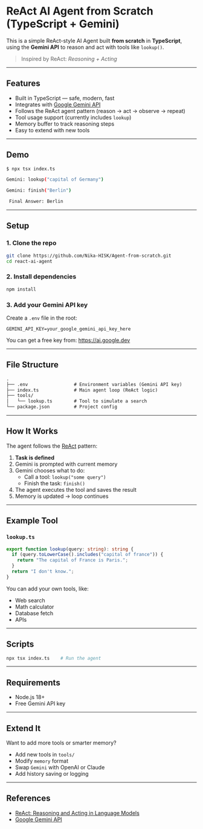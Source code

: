# ReAct AI Agent from Scratch (TypeScript + Gemini)

This is a simple ReAct-style AI Agent built **from scratch** in **TypeScript**, using the **Gemini API** to reason and act with tools like `lookup()`.

> Inspired by ReAct: *Reasoning + Acting*

---

## Features

- Built in TypeScript — safe, modern, fast
- Integrates with [Google Gemini API](https://ai.google.dev)
- Follows the ReAct agent pattern (reason → act → observe → repeat)
- Tool usage support (currently includes `lookup`)
- Memory buffer to track reasoning steps
- Easy to extend with new tools

---

## Demo

```bash
$ npx tsx index.ts

Gemini: lookup("capital of Germany")

Gemini: finish("Berlin")

 Final Answer: Berlin
```

---

## Setup

### 1. Clone the repo

```bash
git clone https://github.com/Nika-HISK/Agent-from-scratch.git
cd react-ai-agent
```

### 2. Install dependencies

```bash
npm install
```

### 3. Add your Gemini API key

Create a `.env` file in the root:

```env
GEMINI_API_KEY=your_google_gemini_api_key_here
```

You can get a free key from: https://ai.google.dev

---

## File Structure

```txt
.
├── .env                 # Environment variables (Gemini API key)
├── index.ts             # Main agent loop (ReAct logic)
├── tools/
│   └── lookup.ts        # Tool to simulate a search
└── package.json         # Project config
```

---

## How It Works

The agent follows the [ReAct](https://arxiv.org/abs/2210.03629) pattern:

1. **Task is defined**
2. Gemini is prompted with current memory
3. Gemini chooses what to do:
   - Call a tool: `lookup("some query")`
   - Finish the task: `finish()`
4. The agent executes the tool and saves the result
5. Memory is updated → loop continues

---

## Example Tool

### `lookup.ts`

```ts
export function lookup(query: string): string {
  if (query.toLowerCase().includes("capital of france")) {
    return "The capital of France is Paris.";
  }
  return "I don't know.";
}
```

You can add your own tools, like:

- Web search
- Math calculator
- Database fetch
- APIs

---

## Scripts

```bash
npx tsx index.ts    # Run the agent
```

---

## Requirements

- Node.js 18+
- Free Gemini API key

---

## Extend It

Want to add more tools or smarter memory?

- Add new tools in `tools/`
- Modify `memory` format
- Swap `Gemini` with OpenAI or Claude
- Add history saving or logging

---

## References

- [ReAct: Reasoning and Acting in Language Models](https://arxiv.org/abs/2210.03629)
- [Google Gemini API](https://ai.google.dev)
